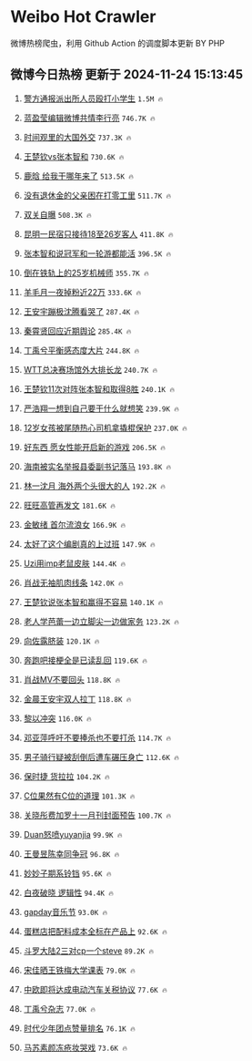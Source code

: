 # Weibo Hot Crawler 



微博热榜爬虫，利用 Github Action 的调度脚本更新 BY PHP 


## 微博今日热榜 更新于 2024-11-24 15:13:45 
1. [警方通报派出所人员殴打小学生](https://s.weibo.com/weibo?q=%23%E8%AD%A6%E6%96%B9%E9%80%9A%E6%8A%A5%E6%B4%BE%E5%87%BA%E6%89%80%E4%BA%BA%E5%91%98%E6%AE%B4%E6%89%93%E5%B0%8F%E5%AD%A6%E7%94%9F%23&t=31&band_rank=1&Refer=top) `1.5M 🔥` 

1. [蓝盈莹编辑微博共情李行亮](https://s.weibo.com/weibo?q=%23%E8%93%9D%E7%9B%88%E8%8E%B9%E7%BC%96%E8%BE%91%E5%BE%AE%E5%8D%9A%E5%85%B1%E6%83%85%E6%9D%8E%E8%A1%8C%E4%BA%AE%23&t=31&band_rank=2&Refer=top) `746.7K 🔥` 

1. [时间观里的大国外交](https://s.weibo.com/weibo?q=%23%E6%97%B6%E9%97%B4%E8%A7%82%E9%87%8C%E7%9A%84%E5%A4%A7%E5%9B%BD%E5%A4%96%E4%BA%A4%23&t=31&band_rank=3&Refer=top) `737.3K 🔥` 

1. [王楚钦vs张本智和](https://s.weibo.com/weibo?q=%23%E7%8E%8B%E6%A5%9A%E9%92%A6vs%E5%BC%A0%E6%9C%AC%E6%99%BA%E5%92%8C%23&t=31&band_rank=4&Refer=top) `730.6K 🔥` 

1. [鹿晗 给我干哪年来了](https://s.weibo.com/weibo?q=%E9%B9%BF%E6%99%97%20%E7%BB%99%E6%88%91%E5%B9%B2%E5%93%AA%E5%B9%B4%E6%9D%A5%E4%BA%86&t=31&band_rank=5&Refer=top) `513.5K 🔥` 

1. [没有退休金的父亲困在打零工里](https://s.weibo.com/weibo?q=%23%E6%B2%A1%E6%9C%89%E9%80%80%E4%BC%91%E9%87%91%E7%9A%84%E7%88%B6%E4%BA%B2%E5%9B%B0%E5%9C%A8%E6%89%93%E9%9B%B6%E5%B7%A5%E9%87%8C%23&t=31&band_rank=6&Refer=top) `511.7K 🔥` 

1. [双关自曝](https://s.weibo.com/weibo?q=%E5%8F%8C%E5%85%B3%E8%87%AA%E6%9B%9D&t=31&band_rank=7&Refer=top) `508.3K 🔥` 

1. [昆明一民宿只接待18至26岁客人](https://s.weibo.com/weibo?q=%23%E6%98%86%E6%98%8E%E4%B8%80%E6%B0%91%E5%AE%BF%E5%8F%AA%E6%8E%A5%E5%BE%8518%E8%87%B326%E5%B2%81%E5%AE%A2%E4%BA%BA%23&t=31&band_rank=8&Refer=top) `411.8K 🔥` 

1. [张本智和说冠军和一轮游都能活](https://s.weibo.com/weibo?q=%23%E5%BC%A0%E6%9C%AC%E6%99%BA%E5%92%8C%E8%AF%B4%E5%86%A0%E5%86%9B%E5%92%8C%E4%B8%80%E8%BD%AE%E6%B8%B8%E9%83%BD%E8%83%BD%E6%B4%BB%23&t=31&band_rank=9&Refer=top) `396.5K 🔥` 

1. [倒在铁轨上的25岁机械师](https://s.weibo.com/weibo?q=%23%E5%80%92%E5%9C%A8%E9%93%81%E8%BD%A8%E4%B8%8A%E7%9A%8425%E5%B2%81%E6%9C%BA%E6%A2%B0%E5%B8%88%23&t=31&band_rank=10&Refer=top) `355.7K 🔥` 

1. [羊毛月一夜掉粉近22万](https://s.weibo.com/weibo?q=%23%E7%BE%8A%E6%AF%9B%E6%9C%88%E4%B8%80%E5%A4%9C%E6%8E%89%E7%B2%89%E8%BF%9122%E4%B8%87%23&t=31&band_rank=11&Refer=top) `333.6K 🔥` 

1. [王安宇蹦极沈腾看哭了](https://s.weibo.com/weibo?q=%23%E7%8E%8B%E5%AE%89%E5%AE%87%E8%B9%A6%E6%9E%81%E6%B2%88%E8%85%BE%E7%9C%8B%E5%93%AD%E4%BA%86%23&t=31&band_rank=12&Refer=top) `287.4K 🔥` 

1. [秦霄贤回应近期舆论](https://s.weibo.com/weibo?q=%23%E7%A7%A6%E9%9C%84%E8%B4%A4%E5%9B%9E%E5%BA%94%E8%BF%91%E6%9C%9F%E8%88%86%E8%AE%BA%23&t=31&band_rank=13&Refer=top) `285.4K 🔥` 

1. [丁禹兮平衡感态度大片](https://s.weibo.com/weibo?q=%23%E4%B8%81%E7%A6%B9%E5%85%AE%E5%B9%B3%E8%A1%A1%E6%84%9F%E6%80%81%E5%BA%A6%E5%A4%A7%E7%89%87%23&t=31&band_rank=14&Refer=top) `244.8K 🔥` 

1. [WTT总决赛场馆外大排长龙](https://s.weibo.com/weibo?q=%23WTT%E6%80%BB%E5%86%B3%E8%B5%9B%E5%9C%BA%E9%A6%86%E5%A4%96%E5%A4%A7%E6%8E%92%E9%95%BF%E9%BE%99%23&t=31&band_rank=15&Refer=top) `240.7K 🔥` 

1. [王楚钦11次对阵张本智和取得8胜](https://s.weibo.com/weibo?q=%23%E7%8E%8B%E6%A5%9A%E9%92%A611%E6%AC%A1%E5%AF%B9%E9%98%B5%E5%BC%A0%E6%9C%AC%E6%99%BA%E5%92%8C%E5%8F%96%E5%BE%978%E8%83%9C%23&t=31&band_rank=16&Refer=top) `240.1K 🔥` 

1. [严浩翔一想到自己要干什么就想笑](https://s.weibo.com/weibo?q=%E4%B8%A5%E6%B5%A9%E7%BF%94%E4%B8%80%E6%83%B3%E5%88%B0%E8%87%AA%E5%B7%B1%E8%A6%81%E5%B9%B2%E4%BB%80%E4%B9%88%E5%B0%B1%E6%83%B3%E7%AC%91&t=31&band_rank=17&Refer=top) `239.9K 🔥` 

1. [12岁女孩被尾随热心司机拿撬棍保护](https://s.weibo.com/weibo?q=%2312%E5%B2%81%E5%A5%B3%E5%AD%A9%E8%A2%AB%E5%B0%BE%E9%9A%8F%E7%83%AD%E5%BF%83%E5%8F%B8%E6%9C%BA%E6%8B%BF%E6%92%AC%E6%A3%8D%E4%BF%9D%E6%8A%A4%23&t=31&band_rank=18&Refer=top) `237.0K 🔥` 

1. [好东西 愿女性能开启新的游戏](https://s.weibo.com/weibo?q=%E5%A5%BD%E4%B8%9C%E8%A5%BF%20%E6%84%BF%E5%A5%B3%E6%80%A7%E8%83%BD%E5%BC%80%E5%90%AF%E6%96%B0%E7%9A%84%E6%B8%B8%E6%88%8F&t=31&band_rank=19&Refer=top) `206.5K 🔥` 

1. [海南被实名举报县委副书记落马](https://s.weibo.com/weibo?q=%23%E6%B5%B7%E5%8D%97%E8%A2%AB%E5%AE%9E%E5%90%8D%E4%B8%BE%E6%8A%A5%E5%8E%BF%E5%A7%94%E5%89%AF%E4%B9%A6%E8%AE%B0%E8%90%BD%E9%A9%AC%23&t=31&band_rank=20&Refer=top) `193.8K 🔥` 

1. [林一沈月 海外两个头很大的人](https://s.weibo.com/weibo?q=%E6%9E%97%E4%B8%80%E6%B2%88%E6%9C%88%20%E6%B5%B7%E5%A4%96%E4%B8%A4%E4%B8%AA%E5%A4%B4%E5%BE%88%E5%A4%A7%E7%9A%84%E4%BA%BA&t=31&band_rank=21&Refer=top) `192.2K 🔥` 

1. [旺旺高管再发文](https://s.weibo.com/weibo?q=%23%E6%97%BA%E6%97%BA%E9%AB%98%E7%AE%A1%E5%86%8D%E5%8F%91%E6%96%87%23&t=31&band_rank=22&Refer=top) `181.6K 🔥` 

1. [金敏绪 首尔流浪女](https://s.weibo.com/weibo?q=%E9%87%91%E6%95%8F%E7%BB%AA%20%E9%A6%96%E5%B0%94%E6%B5%81%E6%B5%AA%E5%A5%B3&t=31&band_rank=23&Refer=top) `166.9K 🔥` 

1. [太好了这个编剧真的上过班](https://s.weibo.com/weibo?q=%E5%A4%AA%E5%A5%BD%E4%BA%86%E8%BF%99%E4%B8%AA%E7%BC%96%E5%89%A7%E7%9C%9F%E7%9A%84%E4%B8%8A%E8%BF%87%E7%8F%AD&t=31&band_rank=24&Refer=top) `147.9K 🔥` 

1. [Uzi用imp老鼠皮肤](https://s.weibo.com/weibo?q=%23Uzi%E7%94%A8imp%E8%80%81%E9%BC%A0%E7%9A%AE%E8%82%A4%23&t=31&band_rank=25&Refer=top) `144.4K 🔥` 

1. [肖战无袖肌肉线条](https://s.weibo.com/weibo?q=%23%E8%82%96%E6%88%98%E6%97%A0%E8%A2%96%E8%82%8C%E8%82%89%E7%BA%BF%E6%9D%A1%23&t=31&band_rank=26&Refer=top) `142.0K 🔥` 

1. [王楚钦说张本智和赢得不容易](https://s.weibo.com/weibo?q=%23%E7%8E%8B%E6%A5%9A%E9%92%A6%E8%AF%B4%E5%BC%A0%E6%9C%AC%E6%99%BA%E5%92%8C%E8%B5%A2%E5%BE%97%E4%B8%8D%E5%AE%B9%E6%98%93%23&t=31&band_rank=27&Refer=top) `140.1K 🔥` 

1. [老人学芭蕾一边立脚尖一边做家务](https://s.weibo.com/weibo?q=%23%E8%80%81%E4%BA%BA%E5%AD%A6%E8%8A%AD%E8%95%BE%E4%B8%80%E8%BE%B9%E7%AB%8B%E8%84%9A%E5%B0%96%E4%B8%80%E8%BE%B9%E5%81%9A%E5%AE%B6%E5%8A%A1%23&t=31&band_rank=28&Refer=top) `123.2K 🔥` 

1. [向佐露脐装](https://s.weibo.com/weibo?q=%23%E5%90%91%E4%BD%90%E9%9C%B2%E8%84%90%E8%A3%85%23&t=31&band_rank=29&Refer=top) `120.1K 🔥` 

1. [奔跑吧接梗全是已读乱回](https://s.weibo.com/weibo?q=%E5%A5%94%E8%B7%91%E5%90%A7%E6%8E%A5%E6%A2%97%E5%85%A8%E6%98%AF%E5%B7%B2%E8%AF%BB%E4%B9%B1%E5%9B%9E&t=31&band_rank=30&Refer=top) `119.6K 🔥` 

1. [肖战MV不要回头](https://s.weibo.com/weibo?q=%23%E8%82%96%E6%88%98MV%E4%B8%8D%E8%A6%81%E5%9B%9E%E5%A4%B4%23&t=31&band_rank=31&Refer=top) `118.8K 🔥` 

1. [金晨王安宇双人拉丁](https://s.weibo.com/weibo?q=%E9%87%91%E6%99%A8%E7%8E%8B%E5%AE%89%E5%AE%87%E5%8F%8C%E4%BA%BA%E6%8B%89%E4%B8%81&t=31&band_rank=32&Refer=top) `118.8K 🔥` 

1. [黎以冲突](https://s.weibo.com/weibo?q=%23%E9%BB%8E%E4%BB%A5%E5%86%B2%E7%AA%81%23&t=31&band_rank=33&Refer=top) `116.0K 🔥` 

1. [邓亚萍呼吁不要捧杀也不要打杀](https://s.weibo.com/weibo?q=%23%E9%82%93%E4%BA%9A%E8%90%8D%E5%91%BC%E5%90%81%E4%B8%8D%E8%A6%81%E6%8D%A7%E6%9D%80%E4%B9%9F%E4%B8%8D%E8%A6%81%E6%89%93%E6%9D%80%23&t=31&band_rank=34&Refer=top) `114.7K 🔥` 

1. [男子骑行疑被刮倒后遭车碾压身亡](https://s.weibo.com/weibo?q=%23%E7%94%B7%E5%AD%90%E9%AA%91%E8%A1%8C%E7%96%91%E8%A2%AB%E5%88%AE%E5%80%92%E5%90%8E%E9%81%AD%E8%BD%A6%E7%A2%BE%E5%8E%8B%E8%BA%AB%E4%BA%A1%23&t=31&band_rank=35&Refer=top) `112.6K 🔥` 

1. [保时捷 货拉拉](https://s.weibo.com/weibo?q=%E4%BF%9D%E6%97%B6%E6%8D%B7%20%E8%B4%A7%E6%8B%89%E6%8B%89&t=31&band_rank=36&Refer=top) `104.2K 🔥` 

1. [C位果然有C位的道理](https://s.weibo.com/weibo?q=%23C%E4%BD%8D%E6%9E%9C%E7%84%B6%E6%9C%89C%E4%BD%8D%E7%9A%84%E9%81%93%E7%90%86%23&t=31&band_rank=37&Refer=top) `101.3K 🔥` 

1. [关晓彤费加罗十一月刊封面预告](https://s.weibo.com/weibo?q=%23%E5%85%B3%E6%99%93%E5%BD%A4%E8%B4%B9%E5%8A%A0%E7%BD%97%E5%8D%81%E4%B8%80%E6%9C%88%E5%88%8A%E5%B0%81%E9%9D%A2%E9%A2%84%E5%91%8A%23&t=31&band_rank=38&Refer=top) `100.7K 🔥` 

1. [Duan怒喷yuyanjia](https://s.weibo.com/weibo?q=%23Duan%E6%80%92%E5%96%B7yuyanjia%23&t=31&band_rank=39&Refer=top) `99.9K 🔥` 

1. [王曼昱陈幸同争冠](https://s.weibo.com/weibo?q=%23%E7%8E%8B%E6%9B%BC%E6%98%B1%E9%99%88%E5%B9%B8%E5%90%8C%E4%BA%89%E5%86%A0%23&t=31&band_rank=40&Refer=top) `96.8K 🔥` 

1. [妙妙子期系铃铛](https://s.weibo.com/weibo?q=%23%E5%A6%99%E5%A6%99%E5%AD%90%E6%9C%9F%E7%B3%BB%E9%93%83%E9%93%9B%23&t=31&band_rank=41&Refer=top) `95.6K 🔥` 

1. [白夜破晓 逻辑性](https://s.weibo.com/weibo?q=%E7%99%BD%E5%A4%9C%E7%A0%B4%E6%99%93%20%E9%80%BB%E8%BE%91%E6%80%A7&t=31&band_rank=42&Refer=top) `94.4K 🔥` 

1. [gapday音乐节](https://s.weibo.com/weibo?q=gapday%E9%9F%B3%E4%B9%90%E8%8A%82&t=31&band_rank=43&Refer=top) `93.0K 🔥` 

1. [蛋糕店把配料成本全标在产品上](https://s.weibo.com/weibo?q=%23%E8%9B%8B%E7%B3%95%E5%BA%97%E6%8A%8A%E9%85%8D%E6%96%99%E6%88%90%E6%9C%AC%E5%85%A8%E6%A0%87%E5%9C%A8%E4%BA%A7%E5%93%81%E4%B8%8A%23&t=31&band_rank=44&Refer=top) `92.6K 🔥` 

1. [斗罗大陆2三对cp一个steve](https://s.weibo.com/weibo?q=%E6%96%97%E7%BD%97%E5%A4%A7%E9%99%862%E4%B8%89%E5%AF%B9cp%E4%B8%80%E4%B8%AAsteve&t=31&band_rank=45&Refer=top) `89.2K 🔥` 

1. [宋佳晒王铁梅大学课表](https://s.weibo.com/weibo?q=%E5%AE%8B%E4%BD%B3%E6%99%92%E7%8E%8B%E9%93%81%E6%A2%85%E5%A4%A7%E5%AD%A6%E8%AF%BE%E8%A1%A8&t=31&band_rank=46&Refer=top) `79.0K 🔥` 

1. [中欧即将达成电动汽车关税协议](https://s.weibo.com/weibo?q=%23%E4%B8%AD%E6%AC%A7%E5%8D%B3%E5%B0%86%E8%BE%BE%E6%88%90%E7%94%B5%E5%8A%A8%E6%B1%BD%E8%BD%A6%E5%85%B3%E7%A8%8E%E5%8D%8F%E8%AE%AE%23&t=31&band_rank=47&Refer=top) `77.6K 🔥` 

1. [丁禹兮杂志](https://s.weibo.com/weibo?q=%E4%B8%81%E7%A6%B9%E5%85%AE%E6%9D%82%E5%BF%97&t=31&band_rank=48&Refer=top) `77.0K 🔥` 

1. [时代少年团点赞量排名](https://s.weibo.com/weibo?q=%23%E6%97%B6%E4%BB%A3%E5%B0%91%E5%B9%B4%E5%9B%A2%E7%82%B9%E8%B5%9E%E9%87%8F%E6%8E%92%E5%90%8D%23&t=31&band_rank=49&Refer=top) `76.1K 🔥` 

1. [马苏素颜冻疮妆哭戏](https://s.weibo.com/weibo?q=%E9%A9%AC%E8%8B%8F%E7%B4%A0%E9%A2%9C%E5%86%BB%E7%96%AE%E5%A6%86%E5%93%AD%E6%88%8F&t=31&band_rank=50&Refer=top) `73.6K 🔥` 

